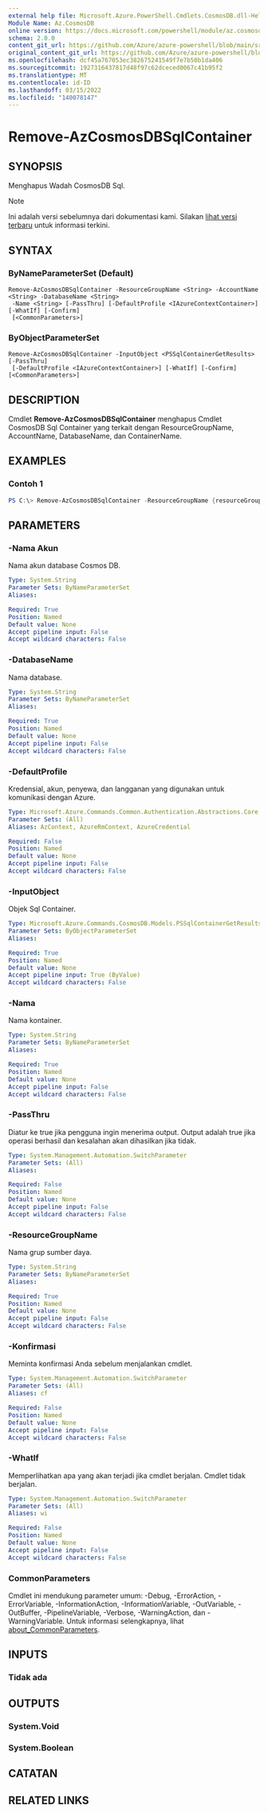 ```yaml
---
external help file: Microsoft.Azure.PowerShell.Cmdlets.CosmosDB.dll-Help.xml
Module Name: Az.CosmosDB
online version: https://docs.microsoft.com/powershell/module/az.cosmosdb/remove-azcosmosdbsqlcontainer
schema: 2.0.0
content_git_url: https://github.com/Azure/azure-powershell/blob/main/src/CosmosDB/CosmosDB/help/Remove-AzCosmosDBSqlContainer.md
original_content_git_url: https://github.com/Azure/azure-powershell/blob/main/src/CosmosDB/CosmosDB/help/Remove-AzCosmosDBSqlContainer.md
ms.openlocfilehash: dcf45a767053ec382675241549f7e7b50b1da406
ms.sourcegitcommit: 1927316437817d48f97c62dceced0067c41b95f2
ms.translationtype: MT
ms.contentlocale: id-ID
ms.lasthandoff: 03/15/2022
ms.locfileid: "140078147"
---
```

# Remove-AzCosmosDBSqlContainer

## SYNOPSIS
Menghapus Wadah CosmosDB Sql.

> [!NOTE]
>Ini adalah versi sebelumnya dari dokumentasi kami. Silakan [lihat versi terbaru](/powershell/module/az.cosmosdb/remove-azcosmosdbsqlcontainer) untuk informasi terkini.

## SYNTAX

### ByNameParameterSet (Default)
```
Remove-AzCosmosDBSqlContainer -ResourceGroupName <String> -AccountName <String> -DatabaseName <String>
 -Name <String> [-PassThru] [-DefaultProfile <IAzureContextContainer>] [-WhatIf] [-Confirm]
 [<CommonParameters>]
```

### ByObjectParameterSet
```
Remove-AzCosmosDBSqlContainer -InputObject <PSSqlContainerGetResults> [-PassThru]
 [-DefaultProfile <IAzureContextContainer>] [-WhatIf] [-Confirm] [<CommonParameters>]
```

## DESCRIPTION
Cmdlet **Remove-AzCosmosDBSqlContainer** menghapus Cmdlet CosmosDB Sql Container yang terkait dengan ResourceGroupName, AccountName, DatabaseName, dan ContainerName.

## EXAMPLES

### Contoh 1
```powershell
PS C:\> Remove-AzCosmosDBSqlContainer -ResourceGroupName {resourceGroupName} -AccountName {accountName} -DatabaseName {databaseName} -Name {containerName}
```

## PARAMETERS

### -Nama Akun
Nama akun database Cosmos DB.

```yaml
Type: System.String
Parameter Sets: ByNameParameterSet
Aliases:

Required: True
Position: Named
Default value: None
Accept pipeline input: False
Accept wildcard characters: False
```

### -DatabaseName
Nama database.

```yaml
Type: System.String
Parameter Sets: ByNameParameterSet
Aliases:

Required: True
Position: Named
Default value: None
Accept pipeline input: False
Accept wildcard characters: False
```

### -DefaultProfile
Kredensial, akun, penyewa, dan langganan yang digunakan untuk komunikasi dengan Azure.

```yaml
Type: Microsoft.Azure.Commands.Common.Authentication.Abstractions.Core.IAzureContextContainer
Parameter Sets: (All)
Aliases: AzContext, AzureRmContext, AzureCredential

Required: False
Position: Named
Default value: None
Accept pipeline input: False
Accept wildcard characters: False
```

### -InputObject
Objek Sql Container.

```yaml
Type: Microsoft.Azure.Commands.CosmosDB.Models.PSSqlContainerGetResults
Parameter Sets: ByObjectParameterSet
Aliases:

Required: True
Position: Named
Default value: None
Accept pipeline input: True (ByValue)
Accept wildcard characters: False
```

### -Nama
Nama kontainer.

```yaml
Type: System.String
Parameter Sets: ByNameParameterSet
Aliases:

Required: True
Position: Named
Default value: None
Accept pipeline input: False
Accept wildcard characters: False
```

### -PassThru
Diatur ke true jika pengguna ingin menerima output.
Output adalah true jika operasi berhasil dan kesalahan akan dihasilkan jika tidak.

```yaml
Type: System.Management.Automation.SwitchParameter
Parameter Sets: (All)
Aliases:

Required: False
Position: Named
Default value: None
Accept pipeline input: False
Accept wildcard characters: False
```

### -ResourceGroupName
Nama grup sumber daya.

```yaml
Type: System.String
Parameter Sets: ByNameParameterSet
Aliases:

Required: True
Position: Named
Default value: None
Accept pipeline input: False
Accept wildcard characters: False
```

### -Konfirmasi
Meminta konfirmasi Anda sebelum menjalankan cmdlet.

```yaml
Type: System.Management.Automation.SwitchParameter
Parameter Sets: (All)
Aliases: cf

Required: False
Position: Named
Default value: None
Accept pipeline input: False
Accept wildcard characters: False
```

### -WhatIf
Memperlihatkan apa yang akan terjadi jika cmdlet berjalan.
Cmdlet tidak berjalan.

```yaml
Type: System.Management.Automation.SwitchParameter
Parameter Sets: (All)
Aliases: wi

Required: False
Position: Named
Default value: None
Accept pipeline input: False
Accept wildcard characters: False
```

### CommonParameters
Cmdlet ini mendukung parameter umum: -Debug, -ErrorAction, -ErrorVariable, -InformationAction, -InformationVariable, -OutVariable, -OutBuffer, -PipelineVariable, -Verbose, -WarningAction, dan -WarningVariable. Untuk informasi selengkapnya, lihat [about_CommonParameters](http://go.microsoft.com/fwlink/?LinkID=113216).

## INPUTS

### Tidak ada

## OUTPUTS

### System.Void

### System.Boolean

## CATATAN

## RELATED LINKS
